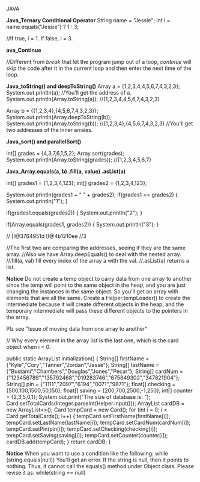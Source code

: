 JAVA


**Java_Ternary Conditional Operator**
String name = "Jessie";
int i = name.equals("Jessie") ? 1 : 3;

//If true, i = 1. If false, i = 3.



**ava_Continue**

//Different from *break* that let the program jump out of a loop, *continue* will skip the code after it in the current loop and then enter the next time of the loop.



**Java_toString() and deepToString()**
Array a = {1,2,3,4,4,5,6,7,4,3,2,3};
System.out.println(a);
//You'll get the address of a.
System.out.println(Array.toString(a));
//{1,2,3,4,4,5,6,7,4,3,2,3}

Array b = {{1,2,3,4},{4,5,6,7,4,3,2,3}};
System.out.println(Array.deepToString(b));
System.out.println(Array.toString(b));
//{1,2,3,4},{4,5,6,7,4,3,2,3}
//You'll get two addresses of the inner arraies.




**Java_sort() and parallelSort()**

int[] grades = {4,3,7,6,1,5,2};
Array.sort(grades);
System.out.println(Array.toString(grades));
//{1,2,3,4,5,6,7}



**Java_Array.equals(a, b) .fill(a, value) .asList(a)**

int[] grades1 = {1,2,3,4,123};
int[] grades2 = {1,2,3,4,123};

System.out.println(grades1 + " " + grades2);
if(grades1 == grades2) {
    System.out.println("1");
}

if(grades1.equals(grades2)) {
    System.out.println("2");
}

if(Array.equals(grades1, grades2)) {
    System.out.println("3");
}

// [I@3764951d [I@4b1210ee
//3

//The first two are comparing the addresses, seeing if they are the same array.
//Also we have Array.deepEquals() to deal with the nested array.
//.fill(a, val) fill every index of the array a with the val.
//.asList(a) returns a list.


**Notice**
Do not create a temp object to carry data from one array to another since the temp will point to the same object in the heap, and you are just changing the instances in the same object. So you'll get an array with elements that are all the same.
Create a Helper.tempLoader() to create the intermediate because it will create different objects in the heap, and the temporary intermediate will pass these different objects to the pointers in the array.

Plz see "Issue of moving data from one array to another"

// Why every element in the array list is the last one, which is the card object when i = 0.

public static ArrayList initialization() {
String[] firstName = {"Kyle","Cory","Tanner","Jordan","Jesse"};
String[] lastName = {"Bustami","Chambers","Douglas","Jones","Pecar"};
String[] cardNum = {"123456789","135792468","019283746","675849302","347821904"};
String[] pin = {"1111","2097","6194","0071","9871"};
float[] checking = {500,100,1500,50,150};
float[] saving = {200,700,2500,-1,250};
int[] counter = {2,3,5,0,1};
System.out.print("The size of database is: ");
Card.setTotalCards(Integer.parseInt(Helper.input()));
ArrayList cardDB = new ArrayList<>();
Card tempCard = new Card();
for (int i = 0; i < Card.getTotalCards(); i++) {
tempCard.setFirstName(firstName[i]);
tempCard.setLastName(lastName[i]);
tempCard.setCardNum(cardNum[i]);
tempCard.setPin(pin[i]);
tempCard.setChecking(checking[i]);
tempCard.setSaving(saving[i]);
tempCard.setCounter(counter[i]);
cardDB.add(tempCard);
}
return cardDB;
}








**Notice**
When you want to use a condition like the following:
while (string.equals(null))
You'll get an error.
If the string is null, then it points to nothing. Thus, it cannot call the equals() method under Object class.
Please revise it as:
while(string == null)
